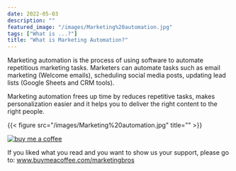 ```yaml
---
date: 2022-05-03
description: ""
featured_image: "/images/Marketing%20automation.jpg"
tags: ["What is ...?"]
title: "What is Marketing Automation?"
---
```


Marketing automation is the process of using software to automate repetitious marketing tasks. Marketers can automate tasks such as email marketing (Welcome emails), scheduling social media posts, updating lead lists (Google Sheets and CRM tools).

Marketing automation frees up time by reduces repetitive tasks, makes personalization easier and it helps you to deliver the right content to the right people.

{{< figure src="/images/Marketing%20automation.jpg" title="" >}}

[![buy me a coffee](/images/buymeacoffee.png)](https://www.buymeacoffee.com/marketingbros)

If you liked what you read and you want to show us your support, please go to: www.buymeacoffee.com/marketingbros

